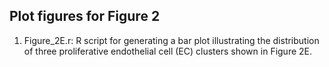 ## Plot figures for Figure 2

1. Figure_2E.r: R script for generating a bar plot illustrating the distribution of three proliferative endothelial cell (EC) clusters shown in Figure 2E.